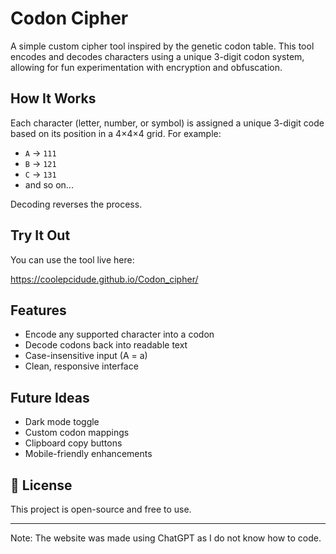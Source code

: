# Codon Cipher

A simple custom cipher tool inspired by the genetic codon table. This tool encodes and decodes characters using a unique 3-digit codon system, allowing for fun experimentation with encryption and obfuscation.

## How It Works

Each character (letter, number, or symbol) is assigned a unique 3-digit code based on its position in a 4×4×4 grid. For example:

- `A` → `111`
- `B` → `121`
- `C` → `131`
- and so on...

Decoding reverses the process.

##  Try It Out

You can use the tool live here:

https://coolepcidude.github.io/Codon_cipher/

##  Features

- Encode any supported character into a codon
- Decode codons back into readable text
- Case-insensitive input (A = a)
- Clean, responsive interface

## Future Ideas

- Dark mode toggle
- Custom codon mappings
- Clipboard copy buttons
- Mobile-friendly enhancements

## 📄 License

This project is open-source and free to use.

---

Note: The website was made using ChatGPT as I do not know how to code.
